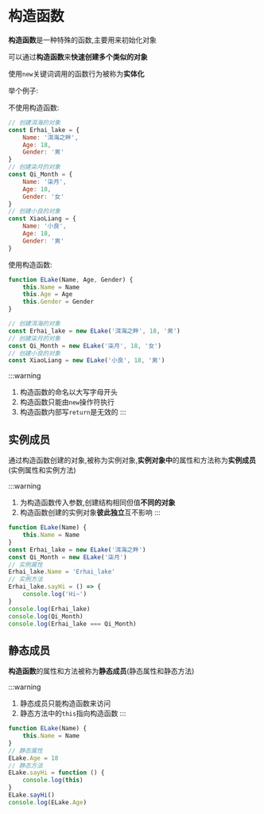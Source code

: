 # 构造函数

**构造函数**是一种特殊的函数,主要用来初始化对象

可以通过**构造函数**来**快速创建多个类似的对象**

使用`new`关键词调用的函数行为被称为**实体化**

举个例子:

不使用构造函数:

```js
// 创建洱海的对象
const Erhai_lake = {
    Name: '洱海之畔',
    Age: 18,
    Gender: '男'
}
// 创建柒月的对象
const Qi_Month = {
    Name: '柒月',
    Age: 18,
    Gender: '女'
}
// 创建小良的对象
const XiaoLiang = {
    Name: '小良',
    Age: 18,
    Gender: '男'
}
```

使用构造函数:

```js
function ELake(Name, Age, Gender) {
    this.Name = Name
    this.Age = Age
    this.Gender = Gender
}

// 创建洱海的对象
const Erhai_lake = new ELake('洱海之畔', 18, '男')
// 创建柒月的对象
const Qi_Month = new ELake('柒月', 18, '女')
// 创建小良的对象
const XiaoLiang = new ELake('小良', 18, '男')
```

:::warning
1. 构造函数的命名以大写字母开头
2. 构造函数只能由`new`操作符执行
3. 构造函数内部写`return`是无效的
:::

## 实例成员

通过构造函数创建的对象,被称为实例对象,**实例对象中**的属性和方法称为**实例成员**(实例属性和实例方法)

:::warning
1. 为构造函数传入参数,创建结构相同但值**不同的对象**
2. 构造函数创建的实例对象**彼此独立**互不影响
:::

```js
function ELake(Name) {
    this.Name = Name
}
const Erhai_lake = new ELake('洱海之畔')
const Qi_Month = new ELake('柒月')
// 实例属性
Erhai_lake.Name = 'Erhai_lake'
// 实例方法
Erhai_lake.sayHi = () => {
    console.log('Hi~')
}
console.log(Erhai_lake)
console.log(Qi_Month)
console.log(Erhai_lake === Qi_Month)
```

## 静态成员

**构造函数**的属性和方法被称为**静态成员**(静态属性和静态方法)

:::warning
1. 静态成员只能构造函数来访问
2. 静态方法中的`this`指向构造函数
:::

```js
function ELake(Name) {
    this.Name = Name
}
// 静态属性
ELake.Age = 18
// 静态方法
ELake.sayHi = function () {
    console.log(this)
}
ELake.sayHi()
console.log(ELake.Age)
```
